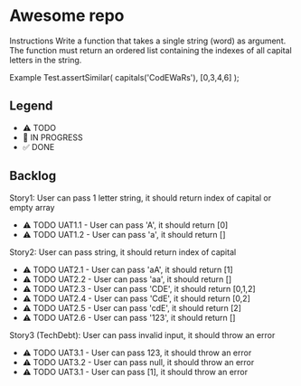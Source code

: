 # Awesome repo

Instructions
Write a function that takes a single string (word) as argument. The function must return an ordered list containing the indexes of all capital letters in the string.

Example
Test.assertSimilar( capitals('CodEWaRs'), [0,3,4,6] );

## Legend
- ⚠ TODO
- 🚧 IN PROGRESS
- ✅ DONE

## Backlog

Story1: User can pass 1 letter string, it should return index of capital or empty array
- ⚠ TODO UAT1.1 - User can pass 'A', it should return [0]
- ⚠ TODO UAT1.2 - User can pass 'a', it should return []

Story2: User can pass string, it should return index of capital
- ⚠ TODO UAT2.1 - User can pass 'aA', it should return [1]
- ⚠ TODO UAT2.2 - User can pass 'aa', it should return []
- ⚠ TODO UAT2.3 - User can pass 'CDE', it should return [0,1,2]
- ⚠ TODO UAT2.4 - User can pass 'CdE', it should return [0,2]
- ⚠ TODO UAT2.5 - User can pass 'cdE', it should return [2]
- ⚠ TODO UAT2.6 - User can pass '123', it should return []

Story3 (TechDebt): User can pass invalid input, it should throw an error
- ⚠ TODO UAT3.1 - User can pass 123, it should throw an error
- ⚠ TODO UAT3.2 - User can pass null, it should throw an error
- ⚠ TODO UAT3.1 - User can pass [1], it should throw an error